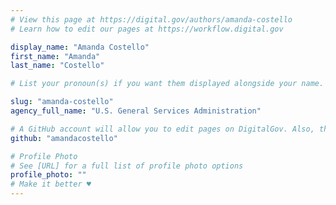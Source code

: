 ```yaml
---
# View this page at https://digital.gov/authors/amanda-costello
# Learn how to edit our pages at https://workflow.digital.gov

display_name: "Amanda Costello"
first_name: "Amanda"
last_name: "Costello"

# List your pronoun(s) if you want them displayed alongside your name. If blank, we'll use just your name. Learn more http://mypronouns.org

slug: "amanda-costello"
agency_full_name: "U.S. General Services Administration"

# A GitHub account will allow you to edit pages on DigitalGov. Also, the image used in your GitHub account can be used to populate your digital.gov profile photo. Learn more about getting a Github account at [URL]
github: "amandacostello"

# Profile Photo
# See [URL] for a full list of profile photo options
profile_photo: ""
# Make it better ♥
---
```


